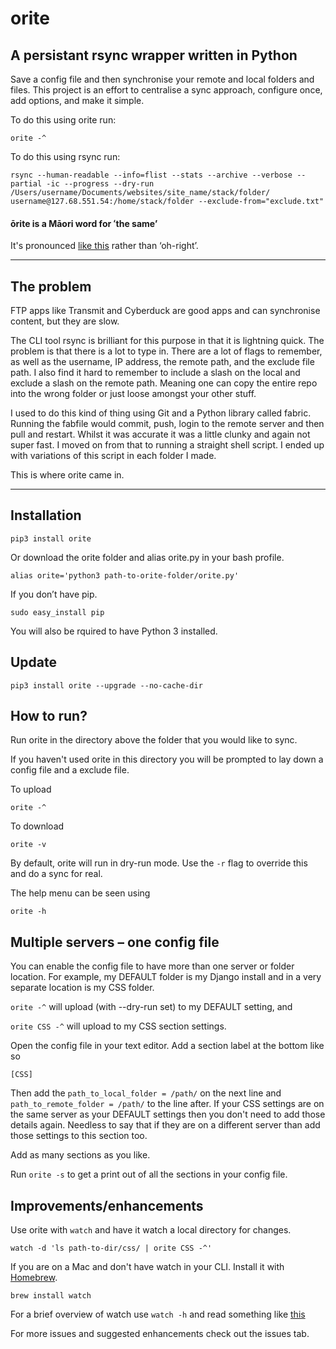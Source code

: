 # orite 
## A persistant rsync wrapper written in Python

Save a config file and then synchronise your remote and local folders and files. This project is an effort to centralise a sync approach, configure once, add options, and make it simple.

To do this using orite run:

    orite -^ 

To do this using rsync run:

    rsync --human-readable --info=flist --stats --archive --verbose --partial -ic --progress --dry-run /Users/username/Documents/websites/site_name/stack/folder/ username@127.68.551.54:/home/stack/folder --exclude-from="exclude.txt"


#### ōrite is a Māori word for ʻthe same’
It's pronounced [like this](https://s3.amazonaws.com/media.tewhanake.maori.nz/dictionary/4802.mp3) rather than ‘oh-right’.

***

## The problem

FTP apps like Transmit and Cyberduck are good apps and can synchronise content, but they are slow.

The CLI tool rsync is brilliant for this purpose in that it is lightning quick. The problem is that there is a lot to type in. There are a lot of flags to remember, as well as the username, IP address, the remote path, and the exclude file path. I also find it hard to remember to include a slash on the local and exclude a slash on the remote path. Meaning one can copy the entire repo into the wrong folder or just loose amongst your other stuff.

I used to do this kind of thing using Git and a Python library called fabric. Running the fabfile would commit, push, login to the remote server and then pull and restart. Whilst it was accurate it was a little clunky and again not super fast. I moved on from that to running a straight shell script. I ended up with variations of this script in each folder I made. 

This is where orite came in.

***

## Installation

    pip3 install orite

Or download the orite folder and alias orite.py in your bash profile.

    alias orite='python3 path-to-orite-folder/orite.py'
    
If you don’t have pip.

	sudo easy_install pip

You will also be rquired to have Python 3 installed.

## Update

	pip3 install orite --upgrade --no-cache-dir


## How to run?
Run orite in the directory above the folder that you would like to sync.

If you haven't used orite in this directory you will be prompted to lay down a config file and a exclude file.

To upload

    orite -^ 

To download

    orite -v

By default, orite will run in dry-run mode. Use the `-r` flag to override this and do a sync for real.

The help menu can be seen using

    orite -h


## Multiple servers – one config file

You can enable the config file to have more than one server or folder location. For example, my DEFAULT folder is my Django install and in a very separate location is my CSS folder. 

`orite -^` will upload (with --dry-run set) to my DEFAULT setting, and 

`orite CSS -^` will upload to my CSS section settings. 

Open the config file in your text editor. Add a section label at the bottom like so

`[CSS]`

Then add the `path_to_local_folder = /path/` on the next line and `path_to_remote_folder = /path/` to the line after. If your CSS settings are on the same server as your DEFAULT settings then you don't need to add those details again. Needless to say that if they are on a different server than add those settings to this section too.

Add as many sections as you like.

Run `orite -s` to get a print out of all the sections in your config file.


## Improvements/enhancements

Use orite with `watch` and have it watch a local directory for changes.

    watch -d 'ls path-to-dir/css/ | orite CSS -^'

If you are on a Mac and don't have watch in your CLI. Install it with [Homebrew](https://brew.sh/).

	brew install watch

For a brief overview of watch use `watch -h` and read something like [this](http://www.linfo.org/watch.html)

For more issues and suggested enhancements check out the issues tab.
